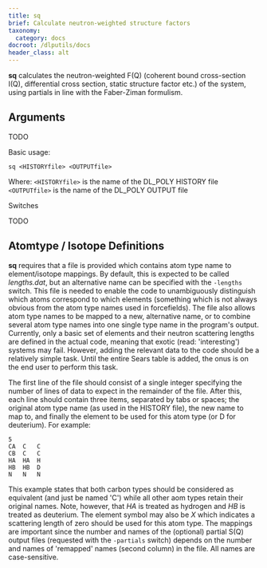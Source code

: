 ```yaml
---
title: sq
brief: Calculate neutron-weighted structure factors
taxonomy:
  category: docs
docroot: /dlputils/docs
header_class: alt
---
```


**sq** calculates the neutron-weighted F(Q) (coherent bound cross-section I(Q), differential cross section, static structure factor etc.) of the system, using partials in line with the Faber-Ziman formulism. 

## Arguments

TODO

Basic usage:

```
sq <HISTORYfile> <OUTPUTfile>
```

Where:
`<HISTORYfile>` is the name of the DL_POLY HISTORY file
`<OUTPUTfile>` is the name of the DL_POLY OUTPUT file

Switches

TODO

## Atomtype / Isotope Definitions

**sq** requires that a file is provided which contains atom type name to element/isotope mappings. By default, this is expected to be called _lengths.dat_, but an alternative name can be specified with the `-lengths` switch. This file is needed to enable the code to unambiguously distinguish which atoms correspond to which elements (something which is not always obvious from the atom type names used in forcefields). The file also allows atom type names to be mapped to a new, alternative name, or to combine several atom type names into one single type name in the program's output. Currently, only a basic set of elements and their neutron scattering lengths are defined in the actual code, meaning that exotic (read: 'interesting') systems may fail. However, adding the relevant data to the code should be a relatively simple task. Until the entire Sears table is added, the onus is on the end user to perform this task.

The first line of the file should consist of a single integer specifying the number of lines of data to expect in the remainder of the file. After this, each line should contain three items, separated by tabs or spaces; the original atom type name (as used in the HISTORY file), the new name to map to, and finally the element to be used for this atom type (or D for deuterium). For example:

```
5
CA	C	C
CB	C	C
HA	HA	H
HB	HB	D
N	N	N
```

This example states that both carbon types should be considered as equivalent (and just be named 'C') while all other aom types retain their original names. Note, however, that _HA_ is treated as hydrogen and _HB_ is treated as deuterium. The element symbol may also be _X_ which indicates a scattering length of zero should be used for this atom type.  The mappings are important since the number and names of the (optional) partial S(Q) output files (requested with the `-partials` switch) depends on the number and names of 'remapped' names (second column) in the file. All names are case-sensitive.

</page>
